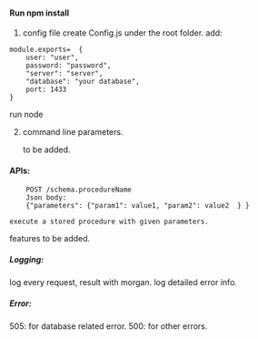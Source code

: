 #### Run npm install 

1) config file
create Config.js under the root folder. add:
```
module.exports=  {
    user: "user",
    password: "password",
    "server": "server",
    "database": "your database",
    port: 1433
}
```
run node


2) command line parameters.


	to be added.




#### APIs: 
```
    POST /schema.procedureName
    Json body: 
    {"parameters": {"param1": value1, "param2": value2  } } 
```    
    execute a stored procedure with given parameters.
	


features to be added.	

##### Logging: 
 log every request, result with morgan.
 log detailed error info.
 
##### Error:
 505: for database related error.
 500: for other errors. 
	
	


